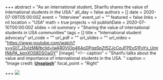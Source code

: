 +++
abstract = "As an international student, Sharifu shares the value of international students in the USA."
all_day = false
authors = []
date = 2020-07-09T05:00:00Z
event = "Interview"
event_url = ""
featured = false
links = nil
location = "USA"
math = true
projects = nil
publishDate = 2020-07-10T00:00:00Z
slides = nil
summary = "Sharing the value of international students in USA communities"
tags = []
title = "International student advocacy"
url_code = ""
url_pdf = ""
url_slides = ""
url_video = "https://www.youtube.com/watch?v=yGt7_J3vIzM&fbclid=IwAR0VjOp464oDPgqSpZt5ZJcCqJFPExS1FoYx_UmjtNbPA_kqnXOS8DSOaGY"
[image]
"<!-- caption" = "Sharifu talks about the value and importance of international students in the USA. "
caption = "Image credit: [**Unsplash**](https://unsplash.com/photos/bzdhc5b3Bxs)"
focal_point = "Right"

+++
![](/uploads/img-20200710-wa0014.jpg)  